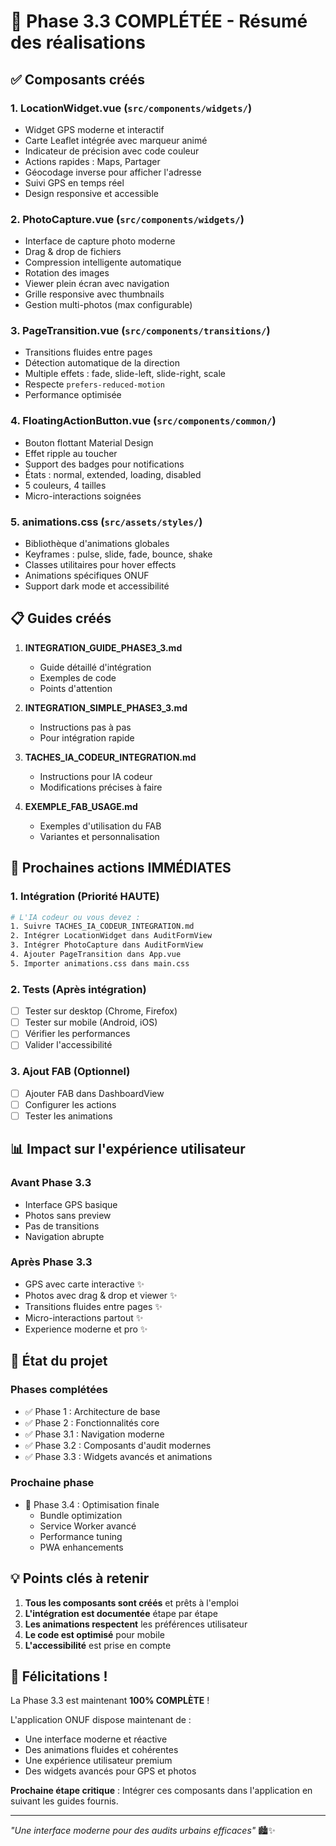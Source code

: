 # 🎉 Phase 3.3 COMPLÉTÉE - Résumé des réalisations

## ✅ Composants créés

### 1. **LocationWidget.vue** (`src/components/widgets/`)
- Widget GPS moderne et interactif
- Carte Leaflet intégrée avec marqueur animé
- Indicateur de précision avec code couleur
- Actions rapides : Maps, Partager
- Géocodage inverse pour afficher l'adresse
- Suivi GPS en temps réel
- Design responsive et accessible

### 2. **PhotoCapture.vue** (`src/components/widgets/`)
- Interface de capture photo moderne
- Drag & drop de fichiers
- Compression intelligente automatique
- Rotation des images
- Viewer plein écran avec navigation
- Grille responsive avec thumbnails
- Gestion multi-photos (max configurable)

### 3. **PageTransition.vue** (`src/components/transitions/`)
- Transitions fluides entre pages
- Détection automatique de la direction
- Multiple effets : fade, slide-left, slide-right, scale
- Respecte `prefers-reduced-motion`
- Performance optimisée

### 4. **FloatingActionButton.vue** (`src/components/common/`)
- Bouton flottant Material Design
- Effet ripple au toucher
- Support des badges pour notifications
- États : normal, extended, loading, disabled
- 5 couleurs, 4 tailles
- Micro-interactions soignées

### 5. **animations.css** (`src/assets/styles/`)
- Bibliothèque d'animations globales
- Keyframes : pulse, slide, fade, bounce, shake
- Classes utilitaires pour hover effects
- Animations spécifiques ONUF
- Support dark mode et accessibilité

## 📋 Guides créés

1. **INTEGRATION_GUIDE_PHASE3_3.md**
   - Guide détaillé d'intégration
   - Exemples de code
   - Points d'attention

2. **INTEGRATION_SIMPLE_PHASE3_3.md**
   - Instructions pas à pas
   - Pour intégration rapide

3. **TACHES_IA_CODEUR_INTEGRATION.md**
   - Instructions pour IA codeur
   - Modifications précises à faire

4. **EXEMPLE_FAB_USAGE.md**
   - Exemples d'utilisation du FAB
   - Variantes et personnalisation

## 🚀 Prochaines actions IMMÉDIATES

### 1. Intégration (Priorité HAUTE)
```bash
# L'IA codeur ou vous devez :
1. Suivre TACHES_IA_CODEUR_INTEGRATION.md
2. Intégrer LocationWidget dans AuditFormView
3. Intégrer PhotoCapture dans AuditFormView
4. Ajouter PageTransition dans App.vue
5. Importer animations.css dans main.css
```

### 2. Tests (Après intégration)
- [ ] Tester sur desktop (Chrome, Firefox)
- [ ] Tester sur mobile (Android, iOS)
- [ ] Vérifier les performances
- [ ] Valider l'accessibilité

### 3. Ajout FAB (Optionnel)
- [ ] Ajouter FAB dans DashboardView
- [ ] Configurer les actions
- [ ] Tester les animations

## 📊 Impact sur l'expérience utilisateur

### Avant Phase 3.3
- Interface GPS basique
- Photos sans preview
- Pas de transitions
- Navigation abrupte

### Après Phase 3.3
- GPS avec carte interactive ✨
- Photos avec drag & drop et viewer ✨
- Transitions fluides entre pages ✨
- Micro-interactions partout ✨
- Experience moderne et pro ✨

## 🎯 État du projet

### Phases complétées
- ✅ Phase 1 : Architecture de base
- ✅ Phase 2 : Fonctionnalités core
- ✅ Phase 3.1 : Navigation moderne
- ✅ Phase 3.2 : Composants d'audit modernes
- ✅ Phase 3.3 : Widgets avancés et animations

### Prochaine phase
- 📅 Phase 3.4 : Optimisation finale
  - Bundle optimization
  - Service Worker avancé
  - Performance tuning
  - PWA enhancements

## 💡 Points clés à retenir

1. **Tous les composants sont créés** et prêts à l'emploi
2. **L'intégration est documentée** étape par étape
3. **Les animations respectent** les préférences utilisateur
4. **Le code est optimisé** pour mobile
5. **L'accessibilité** est prise en compte

## 🎉 Félicitations !

La Phase 3.3 est maintenant **100% COMPLÈTE** ! 

L'application ONUF dispose maintenant de :
- Une interface moderne et réactive
- Des animations fluides et cohérentes
- Une expérience utilisateur premium
- Des widgets avancés pour GPS et photos

**Prochaine étape critique** : Intégrer ces composants dans l'application en suivant les guides fournis.

---

*"Une interface moderne pour des audits urbains efficaces"* 🏙️✨

